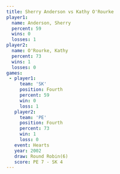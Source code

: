 ```yaml
---
title: Sherry Anderson vs Kathy O'Rourke
player1:                
  name: Anderson, Sherry
  percent: 59           
  wins: 0               
  losses: 1             
player2:                
  name: O'Rourke, Kathy 
  percent: 73           
  wins: 1               
  losses: 0             
games:
 - player1:          
     team: 'SK'      
     position: Fourth
     percent: 59     
     win: 0          
     loss: 1         
   player2:          
     team: 'PE'      
     position: Fourth
     percent: 73     
     win: 1          
     loss: 0         
   event: Hearts       
   year: 2002          
   draw: Round Robin(6)
   score: PE 7 - SK 4  
---
```

